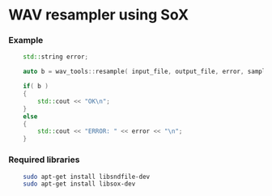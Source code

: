 WAV resampler using SoX
=======================

### Example ###

``` c++
    std::string error;

    auto b = wav_tools::resample( input_file, output_file, error, sampling_rate );

    if( b )
    {
        std::cout << "OK\n";
    }
    else
    {
        std::cout << "ERROR: " << error << "\n";
    }
```

### Required libraries ###
``` bash
    sudo apt-get install libsndfile-dev
    sudo apt-get install libsox-dev
```
